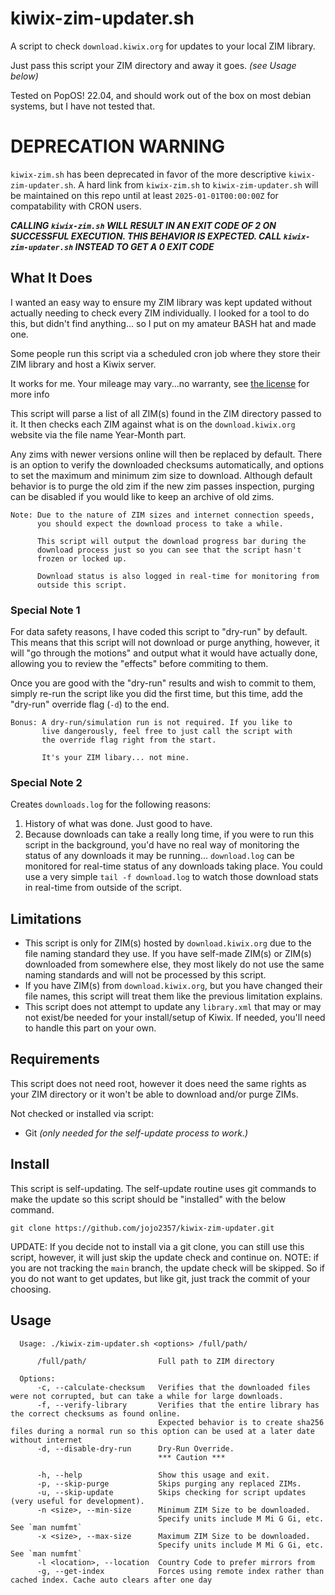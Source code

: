 # kiwix-zim-updater.sh

A script to check `download.kiwix.org` for updates to your local ZIM library.

Just pass this script your ZIM directory and away it goes. *(see Usage below)*

Tested on PopOS! 22.04, and should work out of the box on most debian systems, but I have not tested that.

# DEPRECATION WARNING
`kiwix-zim.sh` has been deprecated in favor of the more descriptive `kiwix-zim-updater.sh`. A hard link from `kiwix-zim.sh` to `kiwix-zim-updater.sh` will be maintained on this repo until at least `2025-01-01T00:00:00Z` for compatability with CRON users.

***CALLING `kiwix-zim.sh` WILL RESULT IN AN EXIT CODE OF 2 ON SUCCESSFUL EXECUTION. THIS BEHAVIOR IS EXPECTED. CALL `kiwix-zim-updater.sh` INSTEAD TO GET A 0 EXIT CODE***

## What It Does

I wanted an easy way to ensure my ZIM library was kept updated without actually needing to check every ZIM individually. I looked for a tool to do this, but didn't find anything... so I put on my amateur BASH hat and made one.

Some people run this script via a scheduled cron job where they store their ZIM library and host a Kiwix server. <!-- After it's complete, I follow it up with an automated call to update my `library.xml` for the Kiwix server (Note: this part is not provided via this script). This keeps my ZIM library and Kiwix server updated.-->

It works for me. Your mileage may vary...no warranty, see [the license](./LICENSE) for more info

This script will parse a list of all ZIM(s) found in the ZIM directory passed to it. It then checks each ZIM against what is on the `download.kiwix.org` website via the file name Year-Month part.

Any zims with newer versions online will then be replaced by default. There is an option to verify the downloaded checksums automatically, and options to set the maximum and minimum zim size to download. Although default behavior is to purge the old zim if the new zim passes inspection, purging can be disabled if you would like to keep an archive of old zims.

```text
Note: Due to the nature of ZIM sizes and internet connection speeds, 
      you should expect the download process to take a while.

      This script will output the download progress bar during the 
      download process just so you can see that the script hasn't 
      frozen or locked up.

      Download status is also logged in real-time for monitoring from
      outside this script.
```

### Special Note 1

For data safety reasons, I have coded this script to "dry-run" by default. This means that this script will not download or purge anything, however, it will "go through the motions" and output what it would have actually done, allowing you to review the "effects" before commiting to them.

Once you are good with the "dry-run" results and wish to commit to them, simply re-run the script like you did the first time, but this time, add the "dry-run" override flag (`-d`) to the end.

```text
Bonus: A dry-run/simulation run is not required. If you like to 
       live dangerously, feel free to just call the script with 
       the override flag right from the start. 

       It's your ZIM libary... not mine.
```

### Special Note 2

Creates `downloads.log` for the following reasons:

1. History of what was done. Just good to have.
2. Because downloads can take a really long time, if you were to run this script in the background, you'd have no real way of monitoring the status of any downloads it may be running... `download.log` can be monitored for real-time status of any downloads taking place. You could use a very simple `tail -f download.log` to watch those download stats in real-time from outside of the script.

## Limitations

- This script is only for ZIM(s) hosted by `download.kiwix.org` due to the file naming standard they use. If you have self-made ZIM(s) or ZIM(s) downloaded from somewhere else, they most likely do not use the same naming standards and will not be processed by this script.
- If you have ZIM(s) from `download.kiwix.org`, but you have changed their file names, this script will treat them like the previous limitation explains.
- This script does not attempt to update any `library.xml` that may or may not exist/be needed for your install/setup of Kiwix. If needed, you'll need to handle this part on your own.

## Requirements

This script does not need root, however it does need the same rights as your ZIM directory or it won't be able to download and/or purge ZIMs.

Not checked or installed via script:

- Git *(only needed for the self-update process to work.)*

## Install

This script is self-updating. The self-update routine uses git commands to make the update so this script should be "installed" with the below command.

```shell
git clone https://github.com/jojo2357/kiwix-zim-updater.git
```

UPDATE: If you decide not to install via a git clone, you can still use this script, however, it will just skip the update check and continue on.
NOTE: if you are not tracking the `main` branch, the update check will be skipped. So if you do not want to get updates, but like git, just track the commit of your choosing.

## Usage

```text
  Usage: ./kiwix-zim-updater.sh <options> /full/path/
  
      /full/path/                Full path to ZIM directory
  
  Options:
      -c, --calculate-checksum   Verifies that the downloaded files were not corrupted, but can take a while for large downloads.
      -f, --verify-library       Verifies that the entire library has the correct checksums as found online.
                                 Expected behavior is to create sha256 files during a normal run so this option can be used at a later date without internet
      -d, --disable-dry-run      Dry-Run Override.
                                 *** Caution ***
  
      -h, --help                 Show this usage and exit.
      -p, --skip-purge           Skips purging any replaced ZIMs.
      -u, --skip-update          Skips checking for script updates (very useful for development).
      -n <size>, --min-size      Minimum ZIM Size to be downloaded.
                                 Specify units include M Mi G Gi, etc. See `man numfmt`
      -x <size>, --max-size      Maximum ZIM Size to be downloaded.
                                 Specify units include M Mi G Gi, etc. See `man numfmt`
      -l <location>, --location  Country Code to prefer mirrors from
      -g, --get-index            Forces using remote index rather than cached index. Cache auto clears after one day
```
